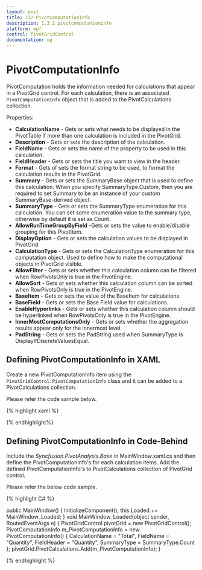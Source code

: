 ```yaml
---
layout: post
title: 132-PivotComputationInfo
description: 1.3.2 pivotcomputationinfo
platform: wpf
control: PivotGridControl
documentation: ug
---
```


# PivotComputationInfo

PivotComputation holds the information needed for calculations that appear in a PivotGrid control. For each calculation, there is an associated `PivotComputationInfo` object that is added to the PivotCalculations collection. 

Properties: 

* **CalculationName** - Gets or sets what needs to be displayed in the PivotTable if more than one calculation is included in the PivotGrid.
* **Description** - Gets or sets the description of the calculation.
* **FieldName** - Gets or sets the name of the property to be used in this calculation.
* **FieldHeader** - Gets or sets the title you want to view in the header.
* **Format** - Gets of sets the format string to be used, to format the calculation results in the PivotGrid.
* **Summary** - Gets or sets the SummaryBase object that is used to define this calculation. When you specify SummaryType.Custom, then you are required to set Summary to be an instance of your custom SummaryBase-derived object.
* **SummaryType** - Gets or sets the SummaryType enumeration for this calculation. You can set some enumeration value to the summary type, otherwise by default it is set as Count.
* **AllowRunTimeGroupByField** -Gets or sets the value to enable/disable grouping for this PivotItem.
* **DisplayOption** - Gets or sets the calculation values to be displayed in PivotGrid
* **CalculationType** - Gets or sets the CalculationType enumeration for this computation object. Used to define how to make the computational objects in PivotGrid visible.
* **AllowFilter** - Gets or sets whether this calculation column can be filtered when RowPivotsOnly is true in the PivotEngine.
* **AllowSort** - Gets or sets whether this calculation column can be sorted when RowPivotsOnly is true in the PivotEngine.
* **BaseItem** - Gets or sets the value of the BaseItem for calculations.
* **BaseField** - Gets or sets the Base Field value for calculations.
* **EnableHyperlinks** - Gets or sets whether this calculation column should be hyperlinked when RowPivotsOnly is true in the PivotEngine.
* **InnerMostComputationsOnly** - Gets or sets whether the aggregation results appear only for the innermost level.
* **PadString** - Gets or sets the PadString used when SummaryType is DisplayIfDiscreteValuesEqual.

## Defining PivotComputationInfo in XAML

Create a new PivotComputationInfo item using the `PivotGridControl.PivotComputationInfo` class and it can be added to a PivotCalculations collection.

Please refer the code sample below.

{% highlight xaml %}

<Grid>
    <syncfusion:PivotGridControl Name="pivotGrid" HorizontalAlignment="Left" Margin="131,131,0,0" VerticalAlignment="Top" Height="48" Width="117">
        <syncfusion:PivotGridControl.PivotCalculations>
            <syncfusion:PivotComputationInfo CalculationName="Total" FieldHeader="Quantity" FieldName="Quantity" SummaryType="Count" />
        </syncfusion:PivotGridControl.PivotCalculations>
    </syncfusion:PivotGridControl>
</Grid>

{% endhighlight%}

## Defining PivotComputationInfo in Code-Behind

Include the *Syncfusion.PivotAnalysis.Base* in MainWindow.xaml.cs and then define the PivotComputationInfo's for each calculation items. Add the defined PivotComputationInfo's to PivotCalculations collection of PivotGrid control. 

Please refer the below code sample.

{% highlight C# %}

public MainWindow() {
    InitializeComponent();
    this.Loaded += MainWindow_Loaded;
}
void MainWindow_Loaded(object sender, RoutedEventArgs e) {
    PivotGridControl pivotGrid = new PivotGridControl();
    PivotComputationInfo m_PivotComputationInfo = new PivotComputationInfo() {
        CalculationName = "Total", FieldName = "Quantity", FieldHeader = "Quantity", SummaryType = SummaryType.Count
    };
    pivotGrid.PivotCalculations.Add(m_PivotComputationInfo);
}

{% endhighlight %}


